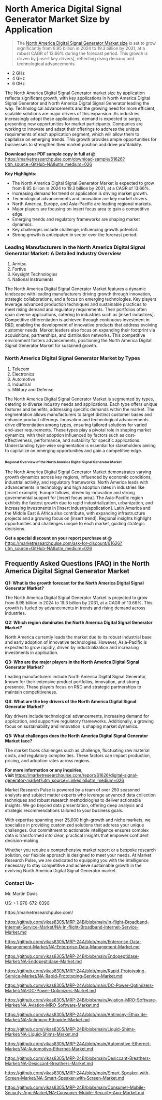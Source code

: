 <h1>North America Digital Signal Generator Market&nbsp;Size by Application</h1><blockquote><p>The <a href="https://marketresearchpulse.com/download-sample/61626?utm_source=GitHub-NA&amp;utm_medium=026">North America Digital Signal Generator Market size</a> is set to grow significantly from 8.95 billion in 2024 to 19.3 billion by 2031, at a robust CAGR of 13.66% during the forecast period. This growth is driven by [insert key drivers], reflecting rising demand and technological advancements.</p></blockquote><ul><li>2 GHz<li> 4 GHz<li> 6 GHz</li></ul><p>The North America Digital Signal Generator market size by application reflects significant growth, with key applications in North America Digital Signal Generator and North America Digital Signal Generator leading the way. Technological advancements and the growing need for more efficient, scalable solutions are major drivers of this expansion. As industries increasingly adopt these applications, demand is expected to surge, presenting new opportunities for market participants. Companies are working to innovate and adapt their offerings to address the unique requirements of each application segment, which will allow them to capitalize on emerging trends. This growth provides ample opportunities for businesses to strengthen their market position and drive profitability.</p><p><strong>Download your PDF sample copy in full at @ </strong><a href="https://marketresearchpulse.com/download-sample/61626?utm_source=GitHub-NA&amp;utm_medium=026">https://marketresearchpulse.com/download-sample/61626?utm_source=GitHub-NA&amp;utm_medium=026</a></p><p><strong>Key Highlights: </strong></p><ul><li>The North America Digital Signal Generator Market is expected to grow from 8.95 billion in 2024 to 19.3 billion by 2031, at a CAGR of 13.66%.</li><li>Increasing demand for trend or application is driving market growth.</li><li>Technological advancements and innovation are key market drivers.</li><li>North America, Europe, and Asia-Pacific are leading regional markets.</li><li>Major players are focusing on insert focus area to gain a competitive edge.</li><li>Emerging trends and regulatory frameworks are shaping market dynamics.</li><li>Key challenges include challenge, influencing growth potential.</li><li>Strong growth is anticipated in sector over the forecast period.</li></ul><h3>Leading Manufacturers in the North America Digital Signal Generator Market: A Detailed Industry Overview</h3><ol><li>Anritsu</li><li>Fortive</li><li>Keysight Technologies</li><li>National Instruments</li></ol><div class="flex max-w-full flex-col flex-grow"><div class="min-h-8 text-message flex w-full flex-col items-end gap-2 whitespace-normal break-words [.text-message+&amp;]:mt-5" dir="auto" data-message-author-role="assistant" data-message-id="fd8432e4-4910-450d-b182-61b7bfb0a01f" data-message-model-slug="gpt-4o"><div class="flex w-full flex-col gap-1 empty:hidden first:pt-[3px]"><div class="markdown prose w-full break-words dark:prose-invert light"><p>The North America Digital Signal Generator Market features a dynamic landscape with leading manufacturers driving growth through innovation, strategic collaborations, and a focus on emerging technologies. Key players leverage advanced production techniques and sustainable practices to meet rising demand and regulatory requirements. Their portfolios often span diverse applications, catering to industries such as [insert industries]. Competitive differentiation is achieved through continuous investment in R&amp;D, enabling the development of innovative products that address evolving customer needs. Market leaders also focus on expanding their footprint via acquisitions, partnerships, and distribution networks. This competitive environment fosters advancements, positioning the North America Digital Signal Generator Market for sustained growth.</p></div></div></div></div><h3>North America Digital Signal Generator Market by Types</h3><ol><li>Telecom<li> Electronics<li> Automotive<li> Industrial<li> Military and Defense</li></ol><div class="flex max-w-full flex-col flex-grow"><div class="min-h-8 text-message flex w-full flex-col items-end gap-2 whitespace-normal break-words [.text-message+&amp;]:mt-5" dir="auto" data-message-author-role="assistant" data-message-id="084470be-0bb7-4664-bddf-5156b4f41249" data-message-model-slug="gpt-4o-mini"><div class="flex w-full flex-col gap-1 empty:hidden first:pt-[3px]"><div class="markdown prose w-full break-words dark:prose-invert light"><p>The North America Digital Signal Generator Market is segmented by types, catering to diverse industry needs and applications. Each type offers unique features and benefits, addressing specific demands within the market. The segmentation allows manufacturers to target distinct customer bases and enhance product offerings. Innovation and technological advancements drive differentiation among types, ensuring tailored solutions for varied end-user requirements. These types play a pivotal role in shaping market dynamics, with their adoption influenced by factors such as cost-effectiveness, performance, and suitability for specific applications. Understanding type-wise segmentation is essential for stakeholders aiming to capitalize on emerging opportunities and gain a competitive edge.</p></div></div></div></div><h3><span style="font-size: 11px;">Regional Overview of the North America Digital Signal Generator Market</span></h3><div class="flex max-w-full flex-col flex-grow"><div class="min-h-8 text-message flex w-full flex-col items-end gap-2 whitespace-normal break-words [.text-message+&amp;]:mt-5" dir="auto" data-message-author-role="assistant" data-message-id="e9038762-ce64-4e30-91c9-9bd413514231" data-message-model-slug="gpt-4o-mini"><div class="flex w-full flex-col gap-1 empty:hidden first:pt-[3px]"><div class="markdown prose w-full break-words dark:prose-invert light"><p>The North America Digital Signal Generator Market demonstrates varying growth dynamics across key regions, influenced by economic conditions, industrial activity, and regulatory frameworks. North America leads with advancements in technology and high adoption rates in industries like [insert example]. Europe follows, driven by innovation and strong governmental support for [insert focus area]. The Asia-Pacific region exhibits the fastest growth due to rapid industrialization, urbanization, and increasing investments in [insert industry/application]. Latin America and the Middle East &amp; Africa also contribute, with expanding infrastructure projects and a growing focus on [insert trend]. Regional insights highlight opportunities and challenges unique to each market, guiding strategic decisions.</p></div></div></div></div><p><strong>Get a special discount on your report purchase at @ </strong><a href="https://marketresearchpulse.com/ask-for-discount/61626?utm_source=GitHub-NA&amp;utm_medium=026">https://marketresearchpulse.com/ask-for-discount/61626?utm_source=GitHub-NA&amp;utm_medium=026</a></p><h2>Frequently Asked Questions (FAQ) in the North America Digital Signal Generator Market</h2><p><strong>Q1: What is the growth forecast for the North America Digital Signal Generator Market?</strong></p><p>The North America Digital Signal Generator Market is projected to grow from 8.95 billion in 2024 to 19.3 billion by 2031, at a CAGR of 13.66%. This growth is fueled by advancements in trends and rising demand across industries.</p><p><strong>Q2: Which region dominates the North America Digital Signal Generator Market?</strong></p><p>North America currently leads the market due to its robust industrial base and early adoption of innovative technologies. However, Asia-Pacific is expected to grow rapidly, driven by industrialization and increasing investments in application.</p><p><strong>Q3: Who are the major players in the North America Digital Signal Generator Market?</strong></p><p>Leading manufacturers include North America Digital Signal Generator, known for their extensive product portfolios, innovation, and strong presence. These players focus on R&amp;D and strategic partnerships to maintain competitiveness.</p><p><strong>Q4: What are the key drivers of the North America Digital Signal Generator Market?</strong></p><p>Key drivers include technological advancements, increasing demand for application, and supportive regulatory frameworks. Additionally, a growing focus on sustainability and innovation is shaping market dynamics.</p><p><strong>Q5: What challenges does the North America Digital Signal Generator Market face?</strong></p><p>The market faces challenges such as challenge, fluctuating raw material costs, and regulatory complexities. These factors can impact production, pricing, and adoption rates across regions.</p><p><strong>For more information or any inquiries, visit&nbsp;</strong><a href="https://marketresearchpulse.com/report/61626/digital-signal-generator-market?utm_source=Linkedin&utm_medium=026">https://marketresearchpulse.com/report/61626/digital-signal-generator-market?utm_source=Linkedin&utm_medium=026</a></p><p>Market Research Pulse is powered by a team of over 250 seasoned analysts and subject matter experts who leverage advanced data collection techniques and robust research methodologies to deliver actionable insights. We go beyond data presentation, offering deep analysis and strategic recommendations tailored to your business goals.</p><p>With expertise spanning over 25,000 high-growth and niche markets, we specialize in providing customized solutions that address your unique challenges. Our commitment to actionable intelligence ensures complex data is transformed into clear, practical insights that empower confident decision-making.</p><p>Whether you require a comprehensive market report or a bespoke research solution, our flexible approach is designed to meet your needs. At Market Research Pulse, we are dedicated to equipping you with the intelligence necessary to stay competitive and achieve sustainable growth in the evolving North America Digital Signal Generator market.</p><h3><strong>Contact Us-</strong></h3><p>Mr. Martin Davis</p><p>US: +1-970-672-0390</p><p>https://marketresearchpulse.com/</p><p><a href="https://github.com/vikas8305/MRP-24B/blob/main/In-flight-Broadband-Internet-Service-Market/NA-In-flight-Broadband-Internet-Service-Market.md">https://github.com/vikas8305/MRP-24B/blob/main/In-flight-Broadband-Internet-Service-Market/NA-In-flight-Broadband-Internet-Service-Market.md</a></p><p><a href="https://github.com/vikas8305/MRP-24A/blob/main/Enterprise-Data-Management-Market/NA-Enterprise-Data-Management-Market.md">https://github.com/vikas8305/MRP-24A/blob/main/Enterprise-Data-Management-Market/NA-Enterprise-Data-Management-Market.md</a></p><p><a href="https://github.com/vikas8305/MRP-24B/blob/main/Endopeptidase-Market/NA-Endopeptidase-Market.md">https://github.com/vikas8305/MRP-24B/blob/main/Endopeptidase-Market/NA-Endopeptidase-Market.md</a></p><p><a href="https://github.com/vikas8305/MRP-24A/blob/main/Rapid-Prototyping-Service-Market/NA-Rapid-Prototyping-Service-Market.md">https://github.com/vikas8305/MRP-24A/blob/main/Rapid-Prototyping-Service-Market/NA-Rapid-Prototyping-Service-Market.md</a></p><p><a href="https://github.com/vikas8305/MRP-24A/blob/main/DC-Power-Optimizers-Market/NA-DC-Power-Optimizers-Market.md">https://github.com/vikas8305/MRP-24A/blob/main/DC-Power-Optimizers-Market/NA-DC-Power-Optimizers-Market.md</a></p><p><a href="https://github.com/vikas8305/MRP-24B/blob/main/Aviation-MRO-Software-Market/NA-Aviation-MRO-Software-Market.md">https://github.com/vikas8305/MRP-24B/blob/main/Aviation-MRO-Software-Market/NA-Aviation-MRO-Software-Market.md</a></p><p><a href="https://github.com/vikas8305/MRP-24A/blob/main/Antimony-Ethoxide-Market/NA-Antimony-Ethoxide-Market.md">https://github.com/vikas8305/MRP-24A/blob/main/Antimony-Ethoxide-Market/NA-Antimony-Ethoxide-Market.md</a></p><p><a href="https://github.com/vikas8305/MRP-24B/blob/main/Liquid-Shims-Market/NA-Liquid-Shims-Market.md">https://github.com/vikas8305/MRP-24B/blob/main/Liquid-Shims-Market/NA-Liquid-Shims-Market.md</a></p><p><a href="https://github.com/vikas8305/MRP-24A/blob/main/Automotive-Ethernet-Market/NA-Automotive-Ethernet-Market.md">https://github.com/vikas8305/MRP-24A/blob/main/Automotive-Ethernet-Market/NA-Automotive-Ethernet-Market.md</a></p><p><a href="https://github.com/vikas8305/MRP-24B/blob/main/Desiccant-Breathers-Market/NA-Desiccant-Breathers-Market.md">https://github.com/vikas8305/MRP-24B/blob/main/Desiccant-Breathers-Market/NA-Desiccant-Breathers-Market.md</a></p><p><a href="https://github.com/vikas8305/MRP-24A/blob/main/Smart-Speaker-with-Screen-Market/NA-Smart-Speaker-with-Screen-Market.md">https://github.com/vikas8305/MRP-24A/blob/main/Smart-Speaker-with-Screen-Market/NA-Smart-Speaker-with-Screen-Market.md</a></p><p><a href="https://github.com/vikas8305/MRP-24B/blob/main/Consumer-Mobile-Security-App-Market/NA-Consumer-Mobile-Security-App-Market.md">https://github.com/vikas8305/MRP-24B/blob/main/Consumer-Mobile-Security-App-Market/NA-Consumer-Mobile-Security-App-Market.md</a></p>
